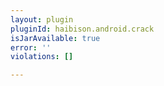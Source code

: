```yaml
---
layout: plugin
pluginId: haibison.android.crack
isJarAvailable: true
error: ''
violations: []

---
```

